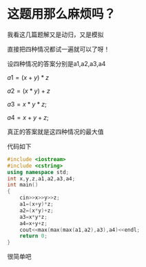 # 这题用那么麻烦吗？
我看这几篇题解又是动归，又是模拟

直接把四种情况都试一遍就可以了呀！

设四种情况的答案分别是a1,a2,a3,a4

$a1=(x+y)*z$

$a2=(x*y)+z$
    
$a3=x*y*z;$
    
$a4=x+y+z;$

真正的答案就是这四种情况的最大值

代码如下

```cpp
#include <iostream>
#include <cstring>
using namespace std;
int x,y,z,a1,a2,a3,a4;
int main()
{
    cin>>x>>y>>z;
    a1=(x+y)*z;
    a2=(x*y)+z;
    a3=x*y*z;
    a4=x+y+z;
    cout<<max(max(max(a1,a2),a3),a4)<<endl;
    return 0;
}
```
很简单吧